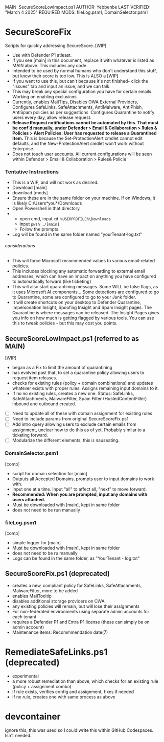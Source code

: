 MAIN: SecureScoreLowImpact.ps1
AUTHOR: Yebbenbe
LAST VERIFIED: "March 4 2025"
REQUIRED MODS: fileLog.psm1, DomainSelector.psm1

# SecureScoreFix
Scripts for quickly addressing SecureScore. [WIP]

- Use with Defender P1 atleast.
- If you see [main] in this document, replace it with whatever is listed as MAIN above. This includes any code.
- Intended to be used by normal humans who don't understand this stuff, but know their score is too low. This is ALSO a [WIP]
- If you want to use this, but can't because it's not finished- click the "Issues" tab and input an issue, and we can talk.
- This may break any special configuration you have for certain emails. Working on enabling exclusions.
- Currently, enables MailTips, Disables OWA External Providers, Configures SafeLinks, SafeAttachments, AntiMalware, AntiPhish, AntiSpam policies as per suggestions. Configures Quarantine to notify users every day, allow release request. 
- **Release Request notifications cannot be automated by this. That must be conf'd manually, under Defender > Email & Collaboration > Rules & Policies > Alert Policies: User has requested to release a Quarantined Item.** This is because the Set-ProtectionAlert cmdlet cannot edit defaults, and the New-ProtectionAlert cmdlet won't work without Enterprise.
- Does not touch user accounts. All current configurations will be seen within Defender > Email & Collaboration > Rules& Policie

### Tentative Instructions
- This is a WIP, and will not work as desired.
- Download [main]
- download [mods]
- Ensure these are in the same folder on your machine. If on Windows, it is likely C:\Users\*you*\Downloads
- Open Powershell in that directory
- - open cmd, input `cd %USERPROFILE%\Downloads`
  - input `pwsh ./[main]`
  - Follow the prompts.
 - Log will be found in the same folder named "yourTenant-log.txt"
 ###### considerations
 - This will force Microsoft recommended values to various email-related policies.
 - This includes blocking any automatic forwarding to external email addresses, which can have an impact on anything you have configured to automatically forward (like ticketing)
 - This will also start quarantining messages. Some WILL be false flags, as it uses Microsoft AI components... Some detections are configured to go to Quarantine, some are configured to go to your Junk folder.
 - It will create shortcuts on your desktop to Defender Quarantine, Impersonation Insight, Spoofing Insight and Spam Insight pages. The Quarantine is where messages can be released. The Insight Pages gives you info on how much is getting flagged by various tools. You can use this to tweak policies - but this may cost you points.

## SecureScoreLowImpact.ps1 (referred to as MAIN)
[WIP]
- began as a Fix to limit the amount of quarantining
- has evolved past that, to set a quarantine policy allowing users to request item releases.
- checks for existing rules (policy + domain combinations) and updates whatever exists with proper rules. Assigns remaining input domains to it.
- If no no  existing rules, creates a new one.
Status: SafeLinks, SafeAttachments, MalwareFilter, Spam Filter (HostedContentFilter)  inbound and outbound created.
- [ ] Need to update all of these with domain assignment for existing rules
- [ ] Need to include params from original SecureScoreFix.ps1
- [ ] Add intro query allowing users to exclude certain emails from assignment, unclear how to do this as of yet. Probably similar to a ticketing forward.
- [ ] Modularize the different elements, this is nauseating.

### DomainSelector.psm1 
[comp]
- script for domain selection for [main]
- Outputs all Accepted Domains, prompts user to input domains to work with.
- Input one at a time. Input "all" to affect all, "next" to move forward.
- **Recommended: When you are prompted, input any domains with users attached.**
- Must be downloaded with [main], kept in same folder
- does not need to be run manually

### fileLog.psm1
[comp]
- simple logger for [main]
- Must be downloaded with [main], kept in same folder
- does not need to be ru manually
- Logs can be found in the same folder, as "YourTenant - log.txt"
 
## SecureScoreFix.ps1 (deprecated)
- creates a new, compliant policy for SafeLinks, SafeAttachments, MalwareFilter, more to be added
- enables MailTooltip
- disables additional storage providers on OWA
- any existing policies will remain, but will lose their assignments
- For non-federated environments using separate admin accounts for each tenant
- requires a Defender P1 and Entra P1 license (these can simply be on admin account)
- Maintenance items: Recommmendation date(7)

# RemediateSafeLinks.ps1 (deprecated)
- experimental
- a more robust remediation than above, which checks for an existing rule (policy + assignment combo)
- if rule exists, verifies config and assignment, fixes if needed
- if no rule, creates one with same process as above

# devcontainer
ignore this, this was used so I could write this within GitHub Codespaces. Isn't needed.
